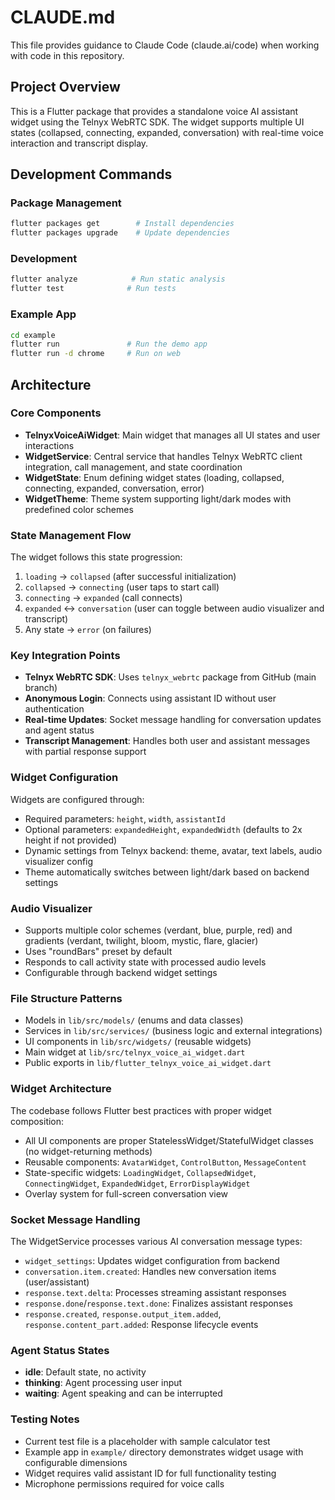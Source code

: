 # CLAUDE.md

This file provides guidance to Claude Code (claude.ai/code) when working with code in this repository.

## Project Overview

This is a Flutter package that provides a standalone voice AI assistant widget using the Telnyx WebRTC SDK. The widget supports multiple UI states (collapsed, connecting, expanded, conversation) with real-time voice interaction and transcript display.

## Development Commands

### Package Management
```bash
flutter packages get        # Install dependencies
flutter packages upgrade    # Update dependencies
```

### Development
```bash
flutter analyze            # Run static analysis
flutter test              # Run tests
```

### Example App
```bash
cd example
flutter run               # Run the demo app
flutter run -d chrome     # Run on web
```

## Architecture

### Core Components

- **TelnyxVoiceAiWidget**: Main widget that manages all UI states and user interactions
- **WidgetService**: Central service that handles Telnyx WebRTC client integration, call management, and state coordination
- **WidgetState**: Enum defining widget states (loading, collapsed, connecting, expanded, conversation, error)
- **WidgetTheme**: Theme system supporting light/dark modes with predefined color schemes

### State Management Flow

The widget follows this state progression:
1. `loading` → `collapsed` (after successful initialization)
2. `collapsed` → `connecting` (user taps to start call)
3. `connecting` → `expanded` (call connects)
4. `expanded` ↔ `conversation` (user can toggle between audio visualizer and transcript)
5. Any state → `error` (on failures)

### Key Integration Points

- **Telnyx WebRTC SDK**: Uses `telnyx_webrtc` package from GitHub (main branch)
- **Anonymous Login**: Connects using assistant ID without user authentication
- **Real-time Updates**: Socket message handling for conversation updates and agent status
- **Transcript Management**: Handles both user and assistant messages with partial response support

### Widget Configuration

Widgets are configured through:
- Required parameters: `height`, `width`, `assistantId`
- Optional parameters: `expandedHeight`, `expandedWidth` (defaults to 2x height if not provided)
- Dynamic settings from Telnyx backend: theme, avatar, text labels, audio visualizer config
- Theme automatically switches between light/dark based on backend settings

### Audio Visualizer

- Supports multiple color schemes (verdant, blue, purple, red) and gradients (verdant, twilight, bloom, mystic, flare, glacier)
- Uses "roundBars" preset by default
- Responds to call activity state with processed audio levels
- Configurable through backend widget settings

### File Structure Patterns

- Models in `lib/src/models/` (enums and data classes)
- Services in `lib/src/services/` (business logic and external integrations)
- UI components in `lib/src/widgets/` (reusable widgets)
- Main widget at `lib/src/telnyx_voice_ai_widget.dart`
- Public exports in `lib/flutter_telnyx_voice_ai_widget.dart`

### Widget Architecture

The codebase follows Flutter best practices with proper widget composition:
- All UI components are proper StatelessWidget/StatefulWidget classes (no widget-returning methods)
- Reusable components: `AvatarWidget`, `ControlButton`, `MessageContent`
- State-specific widgets: `LoadingWidget`, `CollapsedWidget`, `ConnectingWidget`, `ExpandedWidget`, `ErrorDisplayWidget`
- Overlay system for full-screen conversation view

### Socket Message Handling

The WidgetService processes various AI conversation message types:
- `widget_settings`: Updates widget configuration from backend
- `conversation.item.created`: Handles new conversation items (user/assistant)
- `response.text.delta`: Processes streaming assistant responses
- `response.done`/`response.text.done`: Finalizes assistant responses
- `response.created`, `response.output_item.added`, `response.content_part.added`: Response lifecycle events

### Agent Status States

- **idle**: Default state, no activity
- **thinking**: Agent processing user input
- **waiting**: Agent speaking and can be interrupted

### Testing Notes

- Current test file is a placeholder with sample calculator test
- Example app in `example/` directory demonstrates widget usage with configurable dimensions
- Widget requires valid assistant ID for full functionality testing
- Microphone permissions required for voice calls